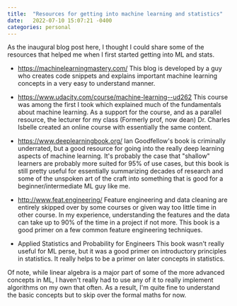 ```yaml
---
title:  "Resources for getting into machine learning and statistics"
date:   2022-07-10 15:07:21 -0400
categories: personal
---
```


As the inaugural blog post here, I thought I could share some of the resources that helped me when I first started getting into ML and stats.

* https://machinelearningmastery.com/
This blog is developed by a guy who creates code snippets and explains important machine learning concepts in a very easy to understand manner.

* https://www.udacity.com/course/machine-learning--ud262
This course was among the first I took which explained much of the fundamentals about machine learning. As a support for the course, and as a parallel resource, the lecturer for my class (Formerly prof, now dean) Dr. Charles Isbelle created an online course with essentially the same content.

* https://www.deeplearningbook.org/
Ian Goodfellow's book is criminally underrated, but a good resource for going into the really deep learning aspects of machine learning. It's probably the case that "shallow" learners are probably more suited for 95% of use cases, but this book is still pretty useful for essentially summarizing decades of research and some of the unspoken art of the craft into something that is good for a beginner/intermediate ML guy like me.

* http://www.feat.engineering/
Feature engineering and data cleaning are entirely skipped over by some courses or given way too little time in other course. In my experience, understanding the features and the data can take up to 90% of the time in a project if not more. This book is a good primer on a few common feature engineering techniques.

* Applied Statistics and Probability for Engineers
This book wasn't really useful for ML perse, but it was a good primer on introductory principles in statistics. It really helps to be a primer on later concepts in statistics.

Of note, while linear algebra is a major part of some of the more advanced concepts in ML, I haven't really had to use any of it to really implement algorithms on my own that often. As a result, I'm quite fine to understand the basic concepts but to skip over the formal maths for now.
